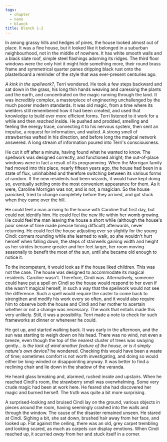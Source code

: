 ```yaml
---
tags:
  - chapter
  - nano
  - blanck
title: Blanck 1-2
---
```


In among grassy hills and hedges of pines, the house looked almost out of place. It was a fine house, but it looked like it belonged in a suburban neighbourhood, not in the middle of nowhere. It has white smooth walls and a black slate roof, simple steel flashings adorning its ridges. The third floor windows were the only hint it might hide something more, their round brass frame and symmetrical quarter panes dripping black rust onto the plasterboard a reminder of the style that was ever-present centuries ago.

_A kink in the spellwork?_, Terri wondered. He took a few steps backward and sat down in the grass, his long thin hands weaving and caressing the plants and the earth, and concentrated on the magic running through the land. It was incredibly complex, a masterpiece of engineering unchallenged by the much poorer modern standards. It was old magic, from a time where its wielders still remembered how it had been created, and used that knowledge to build ever more efficient forms. Terri listened to it work for a while and then *reached* inside. He pushed and prodded, smelling and feeling the energy trace, connecting it to his nervous system, then sent an impulse, a request for information, and waited. A strong smell of strawberries wafted in his direction, and before long the magical network answered. A long stream of information poured into Terri's consciousness.

He cut it off after a minute, having found what he wanted to know. The spellwork was designed correctly, and functioned alright; the out-of-place windows were in fact a result of its programming. When the Morrigan family had moved into this place, nearly fifteen years ago, the house had been in a state of flux, uninhabited and therefore switching between its various forms at random. If the new residents had been wizards, it would have kept doing so, eventually settling onto the most convenient appearance for them. As it were, Caroline Morrigan was not, and is not, a magician. So the house panicked, tried to change completely before they arrived, and got stuck when they came over the hill.

He could feel a man arriving to the house with Caroline that first day, but could not identify him. He could feel the new life within her womb growing. He could feel the man leaving the house a short while (although the house's poor sense of time made precise timing difficult) afterwards, never returning. He could feel the house adjusting ever so slightly for the young Cindi: corners rounding while she learned to walk, so she wouldn't hurt herself when falling down, the steps of stairwells gaining width and height as her strides became greater and her feet larger, her room moving seasonally to benefit the most of the sun, until she became old enough to notice it.

To the incompetent, it would look as if the house liked children. This was not the case. The house was designed to accommodate its magical residents. Caroline wasn't. Therefore, Cindi was. Alternatively, someone could have put a spell on Cindi so the house would respond to her even if she wasn't magical herself, in such a way that the spellwork would not see the difference. Such a spell would require the caster to come back to strengthen and modify his work every so often, and it would also require him to observe both the house and Cindi and her mother to acertain whether or not a change was necessary. The work that entails made this very unlikely. Still, it was a possibility. Terri made a note to check for such frameworks at dinner or whenever he could.

He got up, and started walking back. It was early in the afternoon, and the sun was starting to weigh down on his head. There was no wind, not even a breeze, even though the top of the nearest cluster of trees was swaying gently… _is the lack of wind another feature of the house, or is it simply nature's own device?_ he wondered. Checking this would have been a waste of time; sometimes comfort is not worth investigating, and doing so would either be long-winded or disappointing anyway. It was better to find a reclining chair and lie down in the shadow of the veranda.

He heard glass breaking and, alarmed, rushed inside and upstairs. When he reached Cindi's room, the strawberry smell was overwhelming. Some very crude magic had been at work here. He feared she had discovered her magic and burned herself. The truth was quite a bit more surprising.

A surprised-looking and bruised Cindi lay on the ground, various objects in pieces around the room, having seemingly crashed into the walls and through the window. The cause of the disaster remained unseen. He stared at Cindi. Sighing a bit, she sat down, brushed hair away from her face, and looked *up*. Flat against the ceiling, there was an old, grey carpet trembling and looking scared, as much as carpets can display emotions. When Cindi reached up, it scurried *away* from her and stuck itself in a corner.

